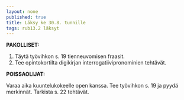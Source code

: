 ```yaml
---
layout: none
published: true
title: Läksy ke 30.8. tunnille
tags: rub13.2 läksyt
---
```

**PAKOLLISET:**

1. Täytä työvihkon s. 19 tienneuvomisen fraasit.
2. Tee opintokortilta digikirjan interrogatiivipronominien tehtävät.


**POISSAOLIJAT:**

Varaa aika kuuntelukokeelle open kanssa. 
Tee työvihkon s. 19 ja pyydä merkinnät.
Tarkista s. 22 tehtävät.


